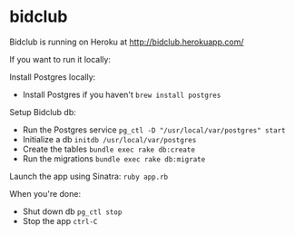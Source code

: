 # bidclub

Bidclub is running on Heroku at http://bidclub.herokuapp.com/

If you want to run it locally:

Install Postgres locally:
* Install Postgres if you haven't `brew install postgres`

Setup Bidclub db:
* Run the Postgres service `pg_ctl -D "/usr/local/var/postgres" start`
* Initialize a db `initdb /usr/local/var/postgres`
* Create the tables `bundle exec rake db:create`
* Run the migrations `bundle exec rake db:migrate`

Launch the app using Sinatra:
`ruby app.rb`


When you're done:
* Shut down db `pg_ctl stop`
* Stop the app `ctrl-C`
